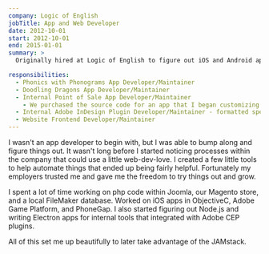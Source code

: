 ```yaml
---
company: Logic of English
jobTitle: App and Web Developer
date: 2012-10-01
start: 2012-10-01
end: 2015-01-01
summary: >
  Originally hired at Logic of English to figure out iOS and Android apps, but ended up picking up a few other things.

responsibilities:
  - Phonics with Phonograms App Developer/Maintainer
  - Doodling Dragons App Developer/Maintainer
  - Internal Point of Sale App Developer/Maintainer
    - We purchased the source code for an app that I began customizing to sell curriculum at conferences before we started using Shopify.
  - Internal Adobe InDesign Plugin Developer/Maintainer - formatted spelling lists helping curriculum authors widdle days of work down to minutes
  - Website Frontend Developer/Maintainer
---
```


I wasn't an app developer to begin with, but I was able to bump along and figure things out. It wasn't long before I started noticing processes within the company that could use a little web-dev-love. I created a few little tools to help automate things that ended up being fairly helpful. Fortunately my employers trusted me and gave me the freedom to try things out and grow.

I spent a lot of time working on php code within Joomla, our Magento store, and a local FileMaker database. Worked on iOS apps in ObjectiveC, Adobe Game Platform, and PhoneGap. I also started figuring out Node.js and writing Electron apps for internal tools that integrated with Adobe CEP plugins.

All of this set me up beautifully to later take advantage of the JAMstack.

